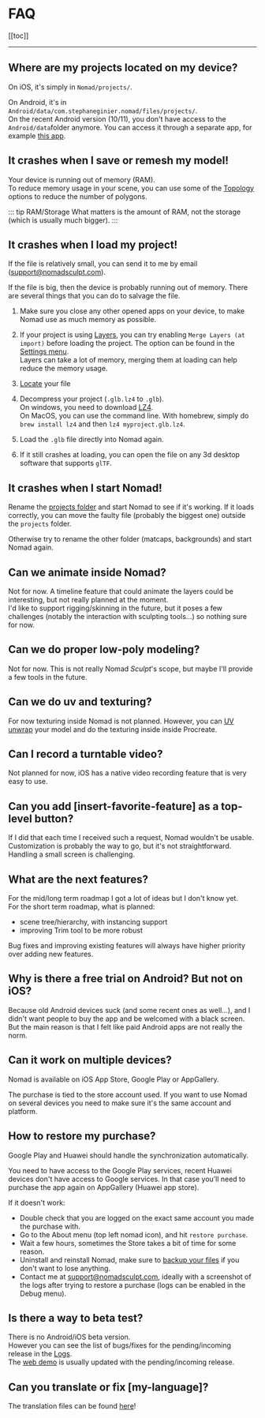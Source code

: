 # FAQ

[[toc]]

---

## Where are my projects located on my device?
On iOS, it's simply in `Nomad/projects/`.  

On Android, it's in `Android/data/com.stephaneginier.nomad/files/projects/`.  
On the recent Android version (10/11), you don't have access to the `Android/data`folder anymore.
You can access it through a separate app, for example [this app](https://play.google.com/store/apps/details?id=com.alphainventor.filemanager).


## It crashes when I save or remesh my model!
Your device is running out of memory (RAM).  
To reduce memory usage in your scene, you can use some of the [Topology](topology.md) options to reduce the number of polygons.

::: tip RAM/Storage
What matters is the amount of RAM, not the storage (which is usually much bigger).
:::


## It crashes when I load my project!
If the file is relatively small, you can send it to me by email (<support@nomadsculpt.com>).

If the file is big, then the device is probably running out of memory.
There are several things that you can do to salvage the file.

1. Make sure you close any other opened apps on your device, to make Nomad use as much memory as possible.

2. If your project is using [Layers](layers.md), you can try enabling `Merge Layers (at import)` before loading the project.
The option can be found in the [Settings menu](settings.md).  
Layers can take a lot of memory, merging them at loading can help reduce the memory usage.

3. [Locate](#where-are-my-projects-located-on-my-device) your file

4. Decompress your project (`.glb.lz4` to `.glb`).  
On windows, you need to download [LZ4](https://github.com/lz4/lz4/releases).  
On MacOS, you can use the command line.
With homebrew, simply do `brew install lz4` and then `lz4 myproject.glb.lz4`.

5. Load the `.glb` file directly into Nomad again.

6. If it still crashes at loading, you can open the file on any 3d desktop software that supports `glTF`.


## It crashes when I start Nomad!
Rename the [projects folder](#where-are-my-projects-located-on-my-device) and start Nomad to see if it's working.
If it loads correctly, you can move the faulty file (probably the biggest one) outside the `projects` folder.

Otherwise try to rename the other folder (matcaps, backgrounds) and start Nomad again.


## Can we animate inside Nomad?
Not for now.
A timeline feature that could animate the layers could be interesting, but not really planned at the moment.  
I'd like to support rigging/skinning in the future, but it poses a few challenges (notably the interaction with sculpting tools...) so nothing sure for now.


## Can we do proper low-poly modeling?
Not for now.
This is not really Nomad *Sculpt*'s scope, but maybe I'll provide a few tools in the future.


## Can we do uv and texturing?
For now texturing inside Nomad is not planned.
However, you can [UV unwrap](topology.md#uv-unwrap) your model and do the texturing inside inside Procreate.


## Can I record a turntable video?
Not planned for now, iOS has a native video recording feature that is very easy to use.


## Can you add [insert-favorite-feature] as a top-level button?
If I did that each time I received such a request, Nomad wouldn't be usable.  
Customization is probably the way to go, but it's not straightforward.
Handling a small screen is challenging.


## What are the next features?
For the mid/long term roadmap I got a lot of ideas but I don't know yet.  
For the short term roadmap, what is planned:
* scene tree/hierarchy, with instancing support
* improving Trim tool to be more robust

Bug fixes and improving existing features will always have higher priority over adding new features.


## Why is there a free trial on Android? But not on iOS?
Because old Android devices suck (and some recent ones as well...), and I didn't want people to buy the app and be welcomed with a black screen.
But the main reason is that I felt like paid Android apps are not really the norm.


## Can it work on multiple devices?
Nomad is available on iOS App Store, Google Play or AppGallery.

The purchase is tied to the store account used.
If you want to use Nomad on several devices you need to make sure it's the same account and platform.


## How to restore my purchase?
Google Play and Huawei should handle the synchronization automatically.

You need to have access to the Google Play services, recent Huawei devices don't have access to Google services.
In that case you’ll need to purchase the app again on AppGallery (Huawei app store).

If it doesn't work:

- Double check that you are logged on the exact same account you made the purchase with.
- Go to the About menu (top left nomad icon), and hit `restore purchase`.
- Wait a few hours, sometimes the Store takes a bit of time for some reason.
- Uninstall and reinstall Nomad, make sure to [backup your files](#where-are-my-projects-located-on-my-device) if you don't want to lose anything.
- Contact me at <support@nomadsculpt.com>, ideally with a screenshot of the logs after trying to restore a purchase (logs can be enabled in the Debug menu).


## Is there a way to beta test?
There is no Android/iOS beta version.  
However you can see the list of bugs/fixes for the pending/incoming release in the [Logs](https://forum.nomadsculpt.com/t/nomad-change-log/139/500).  
The [web demo](https://stephaneginier.com/archive/nomad_demo) is usually updated with the pending/incoming release.


## Can you translate or fix [my-language]?
The translation files can be found [here](https://github.com/stephomi/nomad-translation)!
